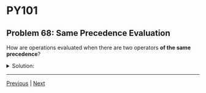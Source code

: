 # PY101
## Problem 68: Same Precedence Evaluation

How are operations evaluated when there are two operators **of the same precedence**?

<details>
<summary>Solution:</summary>

Left to right, unless it's exponentiation.

Most operators are left-associative, meaning they're evaluated from left to right when they have the same precedence. However, exponentiation (`**`) is right-associative.

Examples:
```python
# Left-to-right evaluation (left-associative):
result = 10 - 5 - 2  # Evaluated as (10 - 5) - 2 = 3, not 10 - (5 - 2) = 7
result = 20 / 4 / 2  # Evaluated as (20 / 4) / 2 = 2.5, not 20 / (4 / 2) = 10.0

# Right-to-left evaluation (right-associative):
result = 2 ** 3 ** 2  # Evaluated as 2 ** (3 ** 2) = 2 ** 9 = 512
                       # Not (2 ** 3) ** 2 = 8 ** 2 = 64
```

</details>

---

[Previous](067.md) | [Next](069.md)

